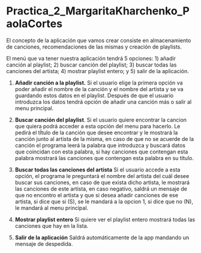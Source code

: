 # Practica_2_MargaritaKharchenko_PaolaCortes

El concepto de la aplicación que vamos crear consiste en almacenamiento de canciones, recomendaciones de las mismas y creación de playlists.

El menú que va tener nuestra aplicación tendrá 5 opciones: 1) añadir canción al playlist; 2) buscar canción del playlist; 3) buscar todas las canciones del artista; 4) mostrar playlist entero; y 5) salir de la aplicación.

1. **Añadir canción a la playlist.** Si el usuario elige la primera opción va poder añadir el nombre de la canción y el nombre del artista y se va guardando estos datos en el playlist. Después de que el usuario introduzca los datos tendrá opción de añadir una canción más o salir al menu principal.

2. **Buscar canción del playlist**. Si el usuario quiere encontrar la cancion que quiera podrá acceder a esta opción del menu para hacerlo. Le pedirá el tÍtulo de la canción que desee encontrar y le mostrará la canción junto al artista de la misma, en caso de que no se acuerde de la canción el programa leerá la palabra que introduzca y buscará datos que coincidan con esta palabra, si hay canciones que contengan esta palabra mostrará las canciones que contengan esta palabra en su título.

3. **Buscar todas las canciones del artista** Si el usuario accede a esta opción, el programa le preguntará el nombre del artista del cuál desee buscar sus canciones, en caso de que exista dicho artista, le mostrará las canciones de este artista, en caso negativo, saldrá un mensaje de que no encontro el artista y que si desea añadir canciones de ese artista, si dice que si (S), se le mandará a la opcion 1, si dice que no (N), le mandará al menu principal. 

4. **Mostrar playlist entero** Si quiere ver el playlist entero mostrará todas las canciones que hay en la lista.

5. **Salir de la aplicación** Saldrá automáticamente de la app mandando un mensaje de despedida.

